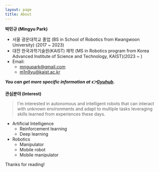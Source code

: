 ```yaml
---
layout: page
title: About
---
```


**박민규 (Mingyu Park)**
- 서울 광운대학교 졸업 (BS in School of Robotics from Kwangwoon University) (2017 ~ 2023)
- 대전 한국과학기술원(KAIST) 재학 (MS in Robotics program from Korea Advanced Institute of Science and Technology, KAIST)(2023 ~ )
- Email: 
  - [mngupark@gmail.com](mailto:mngupark@gmail.com)
  - [m1n9yu@kaist.ac.kr](mailto:m1n9yu@kaist.ac.kr)

***You can get more specific information at :point_right:[Gyuhub](https://github.com/Gyuhub/Gyuhub).***

**관심분야 (Interest)**
> I'm interested in autonomous and intelligent robots that can interact with unknown environments and adapt to multiple tasks leveraging skills learned from experiences these days.
- Artificial Intelligence
  - Reinforcement learning
  - Deep learning
- Robotics
  - Manipulator
  - Mobile robot
  - Mobile manipulator

<p class="message">
  Thanks for reading!
</p>
